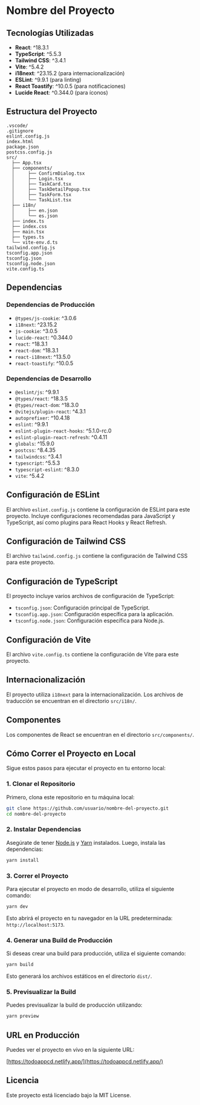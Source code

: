 # Nombre del Proyecto

## Tecnologías Utilizadas

- **React**: ^18.3.1
- **TypeScript**: ^5.5.3
- **Tailwind CSS**: ^3.4.1
- **Vite**: ^5.4.2
- **i18next**: ^23.15.2 (para internacionalización)
- **ESLint**: ^9.9.1 (para linting)
- **React Toastify**: ^10.0.5 (para notificaciones)
- **Lucide React**: ^0.344.0 (para íconos)

## Estructura del Proyecto

```
.vscode/
.gitignore
eslint.config.js
index.html
package.json
postcss.config.js
src/
  ├── App.tsx
  ├── components/
  │     ├── ConfirmDialog.tsx
  │     ├── Login.tsx
  │     ├── TaskCard.tsx
  │     ├── TaskDetailPopup.tsx
  │     ├── TaskForm.tsx
  │     └── TaskList.tsx
  ├── i18n/
  │     ├── en.json
  │     └── es.json
  ├── index.ts
  ├── index.css
  ├── main.tsx
  ├── types.ts
  └── vite-env.d.ts
tailwind.config.js
tsconfig.app.json
tsconfig.json
tsconfig.node.json
vite.config.ts
```

## Dependencias

### Dependencias de Producción

- `@types/js-cookie`: ^3.0.6
- `i18next`: ^23.15.2
- `js-cookie`: ^3.0.5
- `lucide-react`: ^0.344.0
- `react`: ^18.3.1
- `react-dom`: ^18.3.1
- `react-i18next`: ^13.5.0
- `react-toastify`: ^10.0.5

### Dependencias de Desarrollo

- `@eslint/js`: ^9.9.1
- `@types/react`: ^18.3.5
- `@types/react-dom`: ^18.3.0
- `@vitejs/plugin-react`: ^4.3.1
- `autoprefixer`: ^10.4.18
- `eslint`: ^9.9.1
- `eslint-plugin-react-hooks`: ^5.1.0-rc.0
- `eslint-plugin-react-refresh`: ^0.4.11
- `globals`: ^15.9.0
- `postcss`: ^8.4.35
- `tailwindcss`: ^3.4.1
- `typescript`: ^5.5.3
- `typescript-eslint`: ^8.3.0
- `vite`: ^5.4.2

## Configuración de ESLint

El archivo `eslint.config.js` contiene la configuración de ESLint para este proyecto. Incluye configuraciones recomendadas para JavaScript y TypeScript, así como plugins para React Hooks y React Refresh.

## Configuración de Tailwind CSS

El archivo `tailwind.config.js` contiene la configuración de Tailwind CSS para este proyecto.

## Configuración de TypeScript

El proyecto incluye varios archivos de configuración de TypeScript:

- `tsconfig.json`: Configuración principal de TypeScript.
- `tsconfig.app.json`: Configuración específica para la aplicación.
- `tsconfig.node.json`: Configuración específica para Node.js.

## Configuración de Vite

El archivo `vite.config.ts` contiene la configuración de Vite para este proyecto.

## Internacionalización

El proyecto utiliza `i18next` para la internacionalización. Los archivos de traducción se encuentran en el directorio `src/i18n/`.

## Componentes

Los componentes de React se encuentran en el directorio `src/components/`.

## Cómo Correr el Proyecto en Local

Sigue estos pasos para ejecutar el proyecto en tu entorno local:

### 1. Clonar el Repositorio

Primero, clona este repositorio en tu máquina local:

```bash
git clone https://github.com/usuario/nombre-del-proyecto.git
cd nombre-del-proyecto
```

### 2. Instalar Dependencias

Asegúrate de tener [Node.js](https://nodejs.org/) y [Yarn](https://yarnpkg.com/) instalados. Luego, instala las dependencias:

```bash
yarn install
```

### 3. Correr el Proyecto

Para ejecutar el proyecto en modo de desarrollo, utiliza el siguiente comando:

```bash
yarn dev
```

Esto abrirá el proyecto en tu navegador en la URL predeterminada: `http://localhost:5173`.

### 4. Generar una Build de Producción

Si deseas crear una build para producción, utiliza el siguiente comando:

```bash
yarn build
```

Esto generará los archivos estáticos en el directorio `dist/`.

### 5. Previsualizar la Build

Puedes previsualizar la build de producción utilizando:

```bash
yarn preview
```

## URL en Producción

Puedes ver el proyecto en vivo en la siguiente URL:

[https://todoappcd.netlify.app/](https://todoappcd.netlify.app/)

## Licencia

Este proyecto está licenciado bajo la MIT License.
